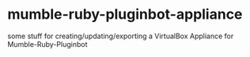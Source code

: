 # mumble-ruby-pluginbot-appliance
some stuff for creating/updating/exporting a VirtualBox Appliance for Mumble-Ruby-Pluginbot
